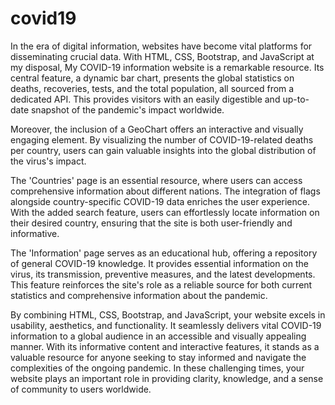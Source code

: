 # covid19
In the era of digital information, websites have become vital platforms for disseminating crucial data. With HTML, CSS, Bootstrap, and JavaScript at my disposal, My COVID-19 information website is a remarkable resource. Its central feature, a dynamic bar chart, presents the global statistics on deaths, recoveries, tests, and the total population, all sourced from a dedicated API. This provides visitors with an easily digestible and up-to-date snapshot of the pandemic's impact worldwide.

Moreover, the inclusion of a GeoChart offers an interactive and visually engaging element. By visualizing the number of COVID-19-related deaths per country, users can gain valuable insights into the global distribution of the virus's impact.

The 'Countries' page is an essential resource, where users can access comprehensive information about different nations. The integration of flags alongside country-specific COVID-19 data enriches the user experience. With the added search feature, users can effortlessly locate information on their desired country, ensuring that the site is both user-friendly and informative.

The 'Information' page serves as an educational hub, offering a repository of general COVID-19 knowledge. It provides essential information on the virus, its transmission, preventive measures, and the latest developments. This feature reinforces the site's role as a reliable source for both current statistics and comprehensive information about the pandemic.

By combining HTML, CSS, Bootstrap, and JavaScript, your website excels in usability, aesthetics, and functionality. It seamlessly delivers vital COVID-19 information to a global audience in an accessible and visually appealing manner. With its informative content and interactive features, it stands as a valuable resource for anyone seeking to stay informed and navigate the complexities of the ongoing pandemic. In these challenging times, your website plays an important role in providing clarity, knowledge, and a sense of community to users worldwide.
